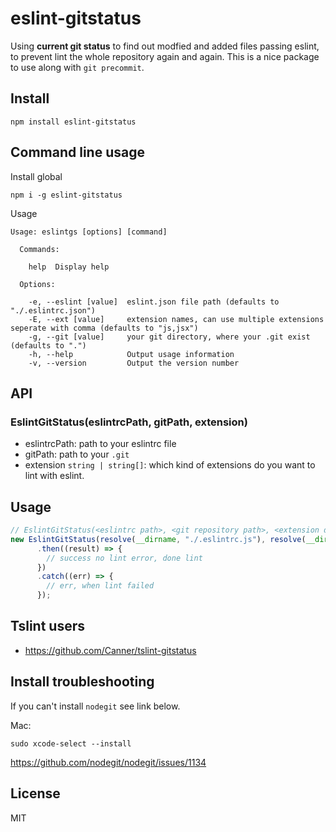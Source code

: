 # eslint-gitstatus

Using **current git status** to find out modfied and added files passing eslint, to prevent lint the whole repository again and again.  This is a nice package to use along with `git precommit`.

## Install

```
npm install eslint-gitstatus
```

## Command line usage

Install global

```
npm i -g eslint-gitstatus
```

Usage

```
Usage: eslintgs [options] [command]

  Commands:

    help  Display help

  Options:

    -e, --eslint [value]  eslint.json file path (defaults to "./.eslintrc.json")
    -E, --ext [value]     extension names, can use multiple extensions seperate with comma (defaults to "js,jsx")
    -g, --git [value]     your git directory, where your .git exist (defaults to ".")
    -h, --help            Output usage information
    -v, --version         Output the version number
```

## API

### EslintGitStatus(eslintrcPath, gitPath, extension)

- eslintrcPath: path to your eslintrc file
- gitPath: path to your `.git`
- extension `string | string[]`: which kind of extensions do you want to lint with eslint.

## Usage

```js
// EslintGitStatus(<eslintrc path>, <git repository path>, <extension default 'js'>)
new EslintGitStatus(resolve(__dirname, "./.eslintrc.js"), resolve(__dirname, "../"), ".js").start()
      .then((result) => {
        // success no lint error, done lint
      })
      .catch((err) => {
        // err, when lint failed
      });
```

## Tslint users

- https://github.com/Canner/tslint-gitstatus

## Install troubleshooting

If you can't install `nodegit` see link below.

Mac:

```
sudo xcode-select --install
```

https://github.com/nodegit/nodegit/issues/1134

## License

MIT
